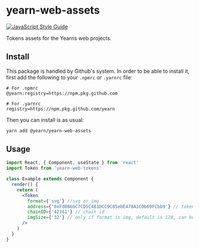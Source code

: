 # yearn-web-assets

[![JavaScript Style Guide](https://img.shields.io/badge/code_style-standard-brightgreen.svg)](https://standardjs.com)

Tokens assets for the Yearns web projects.
## Install
This package is handled by Github's system. In order to be able to install it, first add the following to your `.npmrc` or `.yarnrc` file:
```
# For .npmrc
@yearn:registry=https://npm.pkg.github.com
```

```
# For .yarnrc
registry=https://npm.pkg.github.com/yearn
```

Then you can install is as usual:
```bash
yarn add @yearn/yearn-web-assets
```

## Usage

```jsx
import React, { Component, useState } from 'react'
import Token from 'yearn-web-tokens'

class Example extends Component {
  render() {
    return (
      <Token
        format={'svg'} //svg or img
        address={'0xFd086bC7CD5C481DCC9C85ebE478A1C0b69FCbb9'} // token address, checksummed
        chainID={'42161'} // chain id
        imgSize={'32'} // only if format is img, default is 128, can be 32 or 128
      />
    )
  }
}
```
